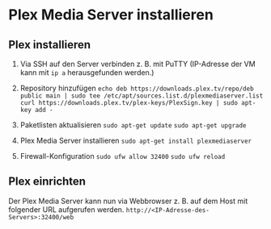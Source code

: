 # Plex Media Server installieren

## Plex installieren
1. Via SSH auf den Server verbinden z. B. mit PuTTY
(IP-Adresse der VM kann mit `ip a` herausgefunden werden.)

2. Repository hinzufügen
`echo deb https://downloads.plex.tv/repo/deb public main | sudo tee /etc/apt/sources.list.d/plexmediaserver.list`
`curl https://downloads.plex.tv/plex-keys/PlexSign.key | sudo apt-key add -`

3. Paketlisten aktualisieren
`sudo apt-get update`
`sudo apt-get upgrade`

4. Plex Media Server installieren
`sudo apt-get install plexmediaserver`

5. Firewall-Konfiguration
`sudo ufw allow 32400`
`sudo ufw reload`

## Plex einrichten
Der Plex Media Server kann nun via Webbrowser z. B. auf dem Host mit folgender URL aufgerufen werden.
`http://<IP-Adresse-des-Servers>:32400/web`

